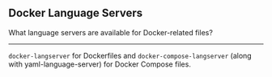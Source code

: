 ## Docker Language Servers

What language servers are available for Docker-related files?

---

`docker-langserver` for Dockerfiles and `docker-compose-langserver` (along with yaml-language-server) for Docker Compose files.

